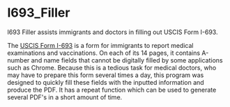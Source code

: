 # I693_Filler
I693 Filler assists immigrants and doctors in filling out USCIS Form I-693. 

The [USCIS Form I-693](https://www.uscis.gov/i-693) is a form for immigrants to report medical examinations and vaccinations. On each of its 14 pages, it contains A-number and name fields that cannot be digitally filled by some applications such as Chrome. Because this is a tedious task for medical doctors, who may have to prepare this form several times a day, this program was designed to quickly fill these fields with the inputted information and produce the PDF. It has a repeat function which can be used to generate several PDF's in a short amount of time.
